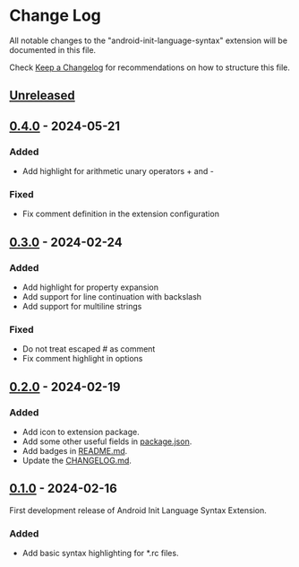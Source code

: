 # Change Log

All notable changes to the "android-init-language-syntax" extension will be documented in this file.

Check [Keep a Changelog](http://keepachangelog.com/) for recommendations on how to structure this file.

## [Unreleased]

## [0.4.0] - 2024-05-21

### Added

- Add highlight for arithmetic unary operators + and -

### Fixed

- Fix comment definition in the extension configuration

## [0.3.0] - 2024-02-24

### Added

- Add highlight for property expansion
- Add support for line continuation with backslash
- Add support for multiline strings

### Fixed

- Do not treat escaped # as comment
- Fix comment highlight in options


## [0.2.0] - 2024-02-19

### Added

- Add icon to extension package.
- Add some other useful fields in [package.json](package.json).
- Add badges in [README.md](README.md).
- Update the [CHANGELOG.md](CHANGELOG.md).


## [0.1.0] - 2024-02-16

First development release of Android Init Language Syntax Extension.

### Added

- Add basic syntax highlighting for *.rc files.


[unreleased]: https://github.com/juliencombattelli/vscode-android-init-language-syntax/compare/0.4.0...HEAD
[0.4.0]: https://github.com/juliencombattelli/vscode-android-init-language-syntax/releases/tag/0.4.0
[0.3.0]: https://github.com/juliencombattelli/vscode-android-init-language-syntax/releases/tag/0.3.0
[0.2.0]: https://github.com/juliencombattelli/vscode-android-init-language-syntax/releases/tag/0.2.0
[0.1.0]: https://github.com/juliencombattelli/vscode-android-init-language-syntax/releases/tag/0.1.0
